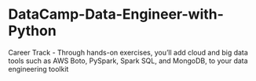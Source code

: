 # DataCamp-Data-Engineer-with-Python
Career Track - Through hands-on exercises, you’ll add cloud and big data tools such as AWS Boto, PySpark, Spark SQL, and MongoDB, to your data engineering toolkit
